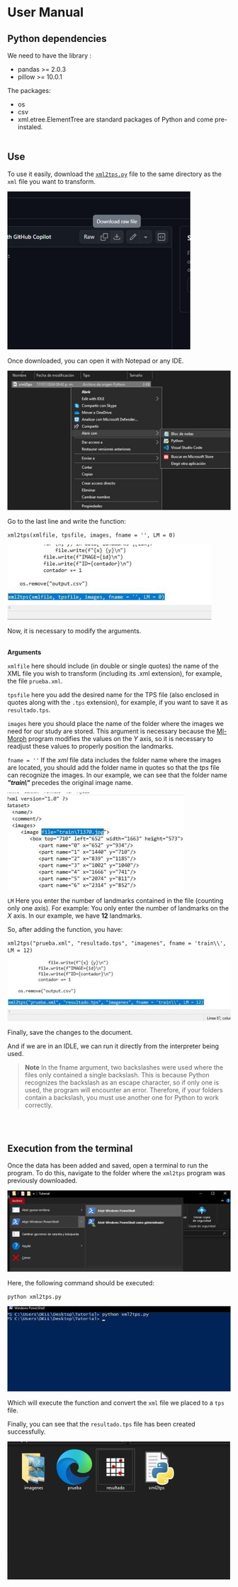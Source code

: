 # User Manual

## Python dependencies 
We need to have the library :
- pandas >= 2.0.3
- pillow >= 10.0.1

The packages:
- os
- csv
- xml.etree.ElementTree
are standard packages of Python and come pre-instaled. <br><br>

## Use

To use it easily, download the [`xml2tps.py`](/Python/xml2tps.py) file to the same directory as the `xml` file you want to transform.

![imagen01](/images/imagen01.jpeg)

Once downloaded, you can open it with Notepad or any IDE.

![imagen02](/images/imagen02.jpeg)

Go to the last line and write the function:

    xml2tps(xmlfile, tpsfile, images, fname = '', LM = 0)

![imagen03](/images/imagen03.jpeg)

Now, it is necessary to modify the arguments.  <br><br>

**Arguments**

`xmlfile` here should include (in double or single quotes) the name of the XML file you wish to transform (including its .xml extension), for example, the file `prueba.xml`.

`tpsfile` here you add the desired name for the TPS file (also enclosed in quotes along with the `.tps` extension), for example, if you want to save it as `resultado.tps`.

`images` here you should place the name of the folder where the images we need for our study are stored. This argument is necessary because the [Ml-Morph](https://github.com/agporto/ml-morph) program modifies the values on the _Y_ axis, so it is necessary to readjust these values to properly position the landmarks.

`fname = ''` If the _xml_ file data includes the folder name where the images are located, you should add the folder name in quotes so that the _tps_ file can recognize the images. In our example, we can see that the folder name _**"train\\"**_ precedes the original image name.

![imagen04](/images/imagen04.jpeg)

`LM` Here you enter the number of landmarks contained in the file (counting only one axis). For example: You only enter the number of landmarks on the _X_ axis. In our example, we have **12** landmarks.

So, after adding the function, you have:

    xml2tps("prueba.xml", "resultado.tps", "imagenes", fname = 'train\\', LM = 12)

![imagen05](/images/imagen05.jpeg)

Finally, save the changes to the document.

And if we are in an IDLE, we can run it directly from the interpreter being used.

> **Note**
> In the fname argument, two backslashes were used where the files only contained a single backslash. This is because Python recognizes the backslash as an escape character, so if only one is used, the program will encounter an error. Therefore, if your folders contain a backslash, you must use another one for Python to work correctly.

<br><br>

## Execution from the terminal

Once the data has been added and saved, open a terminal to run the program. To do this, navigate to the folder where the `xml2tps` program was previously downloaded.

![imagen06](/images/imagen06.jpeg)

Here, the following command should be executed:

    python xml2tps.py

![imagen07](/images/imagen07.jpeg)

Which will execute the function and convert the `xml` file we placed to a `tps` file.

Finally, you can see that the `resultado.tps` file has been created successfully.

![imagen08](/images/imagen08.jpeg)